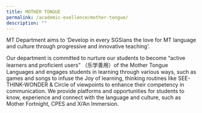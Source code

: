 ```yaml
---
title: MOTHER TONGUE
permalink: /academic-exellence/mother-tongue/
description: ""
---
```

MT Department aims to ‘Develop in every SGSians the love for MT language and culture through progressive and innovative teaching’.

Our department is committed to nurture our students to become “active learners and proficient users” （乐学善用）of the Mother Tongue Languages and engages students in learning through various ways, such as games and songs to infuse the Joy of learning, thinking routines like SEE-THINK-WONDER & Circle of viewpoints to enhance their competency in communication. We provide platforms and opportunities for students to know, experience and connect with the language and culture, such as Mother Fortnight, CPES and Xi’An Immersion.